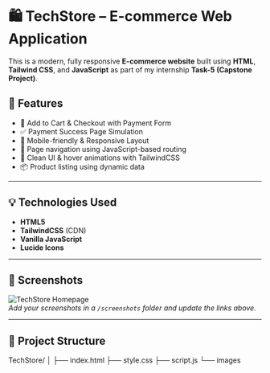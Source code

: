 # 🛍️ TechStore – E-commerce Web Application

This is a modern, fully responsive **E-commerce website** built using **HTML**, **Tailwind CSS**, and **JavaScript** as part of my internship **Task-5 (Capstone Project)**.

## 🚀 Features

- 🛒 Add to Cart & Checkout with Payment Form  
- ✅ Payment Success Page Simulation  
- 📱 Mobile-friendly & Responsive Layout  
- 🔁 Page navigation using JavaScript-based routing  
- 🎨 Clean UI & hover animations with TailwindCSS  
- 📦 Product listing using dynamic data

---

## 💡 Technologies Used

- **HTML5**
- **TailwindCSS** (CDN)
- **Vanilla JavaScript**
- **Lucide Icons**

---

## 📸 Screenshots

![TechStore Homepage](./screenshots/homepage.png)  
*Add your screenshots in a `/screenshots` folder and update the links above.*

---

## 📂 Project Structure

TechStore/
│
├── index.html
├── style.css 
├── script.js 
└── images
